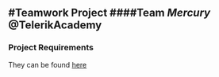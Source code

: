 #Teamwork Project
####Team *Mercury* @TelerikAcademy
---

### Project Requirements
They can be found [here](https://github.com/TelerikAcademy/Databases/blob/master/21.%20Databases%20Team%20Work%20Project/2014/Databases-Teamwork-Practical-Project-2014.docx?raw=true)

